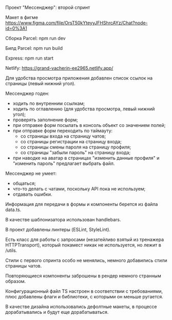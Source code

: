 Проект "Мессенджер": второй спринт

Макет в фигме https://www.figma.com/file/OrsT50kYteyyJFHShrcAYz/Chat?node-id=0%3A1

Сборка Parcel: npm run dev

Билд Parcel: npm run build

Express: npm run start

Netlify: https://grand-vacherin-ee2965.netlify.app/

Для удобства просмотра приложения добавлен список ссылок на страницы (левый нижний угол).

Мессенджер годен:
- ходить по внутренним ссылкам;
- ходить по оглавлению (для удобства просмотра, левый нижний угол);
- проверять заполнение форм;
- при отправке форм посылать в консоль объект со значением полей;
- при отправке форм переходить по таймауту: 
  - со страницы входа на страницу чатов;
  - со страницы регистрации на страницу входа;
  - со страницы смены пароля на страницу профиля;
  - со страницы "забыли пароль" на страницу входа;
- при наводке на аватар в страницах "изменить данные профиля" и "изменить пароль" предлагает выбрать файл. 

Мессенджер не умеет:
- общаться;
- что-то делать с чатами, поскольку API пока не используем;
- отдавать ошибки.

Информация для передачи в формы и компоненты берется из файла data.ts.

В качестве шаблонизатора использован handlebars.

В проект добавлены линтеры (ESLint, StyleLint).

Есть класс для работы с запросами (незатейливо взятый из тренажера HTTPTransport), который покамест никак не используется, но лежит в /utils.

Стили с первого спринта особо не менялись, немного добавились стили страницы чатов.

Повторяющиеся компоненты заброшены в рендер немного странным образом.

Конфигурационный файл TS настроен в соответствии с требованиями, плюс добавлены флаги и библиотеки, с которыми он меньше ругается.

В качестве дизайна использовались дефолтные макеты, в процессе дорабатывались и будут еще дорабатываться.


